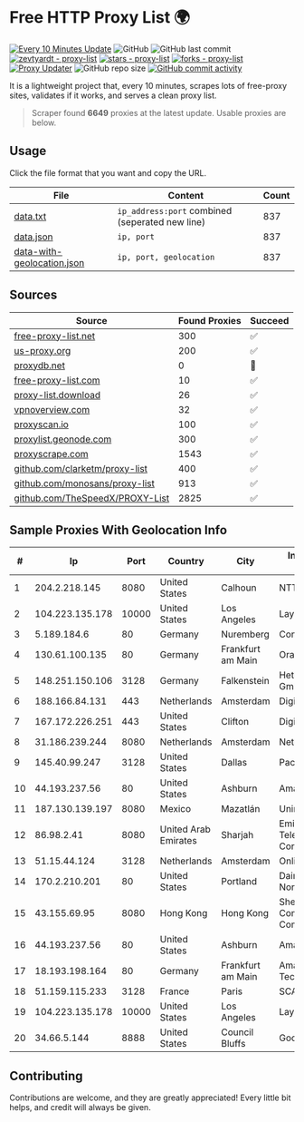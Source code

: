 
# Free HTTP Proxy List 🌍

[![Every 10 Minutes Update](https://github.com/mertguvencli/http-proxy-list/actions/workflows/main.yml/badge.svg?branch=main)](https://github.com/mertguvencli/http-proxy-list/actions/workflows/main.yml)
![GitHub](https://img.shields.io/github/license/mertguvencli/http-proxy-list)
![GitHub last commit](https://img.shields.io/github/last-commit/mertguvencli/http-proxy-list)
[![zevtyardt - proxy-list](https://img.shields.io/static/v1?label=zevtyardt&message=proxy-list&color=blue&logo=github)](https://github.com/zevtyardt/proxy-list "Go to GitHub repo")
[![stars - proxy-list](https://img.shields.io/github/stars/zevtyardt/proxy-list?style=social)](https://github.com/zevtyardt/proxy-list)
[![forks - proxy-list](https://img.shields.io/github/forks/zevtyardt/proxy-list?style=social)](https://github.com/zevtyardt/proxy-list)
[![Proxy Updater](https://github.com/zevtyardt/proxy-list/workflows/Proxy%20Updater/badge.svg)](https://github.com/zevtyardt/proxy-list/actions?query=workflow:"Proxy+Updater")
![GitHub repo size](https://img.shields.io/github/repo-size/zevtyardt/proxy-list)
[![GitHub commit activity](https://img.shields.io/github/commit-activity/m/zevtyardt/proxy-list?logo=commits)](https://github.com/zevtyardt/proxy-list/commits/main)

It is a lightweight project that, every 10 minutes, scrapes lots of free-proxy sites, validates if it works, and serves a clean proxy list.

> Scraper found **6649** proxies at the latest update. Usable proxies are below.

## Usage

Click the file format that you want and copy the URL.

|File|Content|Count|
|----|-------|-----|
|[data.txt](https://raw.githubusercontent.com/mertguvencli/http-proxy-list/main/proxy-list/data.txt)|`ip_address:port` combined (seperated new line)|837|
|[data.json](https://raw.githubusercontent.com/mertguvencli/http-proxy-list/main/proxy-list/data.json)|`ip, port`|837|
|[data-with-geolocation.json](https://raw.githubusercontent.com/mertguvencli/http-proxy-list/main/proxy-list/data-with-geolocation.json)|`ip, port, geolocation`|837|

## Sources

|Source|Found Proxies|Succeed|
|------|-------------|-------|
|[free-proxy-list.net](https://free-proxy-list.net)|300|✅|
|[us-proxy.org](https://www.us-proxy.org)|200|✅|
|[proxydb.net](http://proxydb.net)|0|🚫|
|[free-proxy-list.com](https://free-proxy-list.com/?page=&port=&type%5B%5D=http&type%5B%5D=https&up_time=0&search=Search)|10|✅|
|[proxy-list.download](https://www.proxy-list.download/HTTP)|26|✅|
|[vpnoverview.com](https://vpnoverview.com/privacy/anonymous-browsing/free-proxy-servers)|32|✅|
|[proxyscan.io](https://www.proxyscan.io)|100|✅|
|[proxylist.geonode.com](https://proxylist.geonode.com/api/proxy-list?limit=300&page=1&sort_by=lastChecked&sort_type=desc&protocols=http,https)|300|✅|
|[proxyscrape.com](https://api.proxyscrape.com/v2/?request=displayproxies&protocol=http&timeout=10000&country=all&ssl=all&anonymity=all)|1543|✅|
|[github.com/clarketm/proxy-list](https://raw.githubusercontent.com/clarketm/proxy-list/master/proxy-list-raw.txt)|400|✅|
|[github.com/monosans/proxy-list](https://raw.githubusercontent.com/monosans/proxy-list/main/proxies/http.txt)|913|✅|
|[github.com/TheSpeedX/PROXY-List](https://raw.githubusercontent.com/TheSpeedX/PROXY-List/master/http.txt)|2825|✅|


## Sample Proxies With Geolocation Info

|#|Ip|Port|Country|City|Internet Service Provider|
|-|--|----|-------|----|-------------------------|
|1|204.2.218.145|8080|United States|Calhoun|NTT America, Inc.|
|2|104.223.135.178|10000|United States|Los Angeles|LayerHost|
|3|5.189.184.6|80|Germany|Nuremberg|Contabo GmbH|
|4|130.61.100.135|80|Germany|Frankfurt am Main|Oracle Corporation|
|5|148.251.150.106|3128|Germany|Falkenstein|Hetzner Online GmbH|
|6|188.166.84.131|443|Netherlands|Amsterdam|DigitalOcean, LLC|
|7|167.172.226.251|443|United States|Clifton|DigitalOcean, LLC|
|8|31.186.239.244|8080|Netherlands|Amsterdam|NetSkope Inc|
|9|145.40.99.247|3128|United States|Dallas|Packet Host, Inc.|
|10|44.193.237.56|80|United States|Ashburn|Amazon.com|
|11|187.130.139.197|8080|Mexico|Mazatlán|Uninet S.A. de C.V.|
|12|86.98.2.41|8080|United Arab Emirates|Sharjah|Emirates Telecommunications Corporation|
|13|51.15.44.124|3128|Netherlands|Amsterdam|Online SAS NL|
|14|170.2.210.201|80|United States|Portland|Daimler Trucks of North America LLC|
|15|43.155.69.95|8080|Hong Kong|Hong Kong|Shenzhen Tencent Computer Systems Company Limited|
|16|44.193.237.56|80|United States|Ashburn|Amazon.com|
|17|18.193.198.164|80|Germany|Frankfurt am Main|Amazon Technologies Inc.|
|18|51.159.115.233|3128|France|Paris|SCALEWAY|
|19|104.223.135.178|10000|United States|Los Angeles|LayerHost|
|20|34.66.5.144|8888|United States|Council Bluffs|Google LLC|



## Contributing

Contributions are welcome, and they are greatly appreciated! Every
little bit helps, and credit will always be given.


